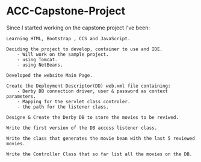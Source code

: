 ACC-Capstone-Project
====================
Since I started working on the capstone project I've been:

    Learning HTML, Bootstrap , CCS and JavaScript.
    
    Deciding the project to develop, container to use and IDE.
        - Will work on the sample project.
        - using Tomcat.
        - using NetBeans.
        
    Developed the website Main Page.
    
    Create the Deployment Descriptor(DD) web.xml file containing:
        - Derby DB connection driver, user & password as context parameters.
        - Mapping for the servlet class controler.
        - the path for the listener class.
        
    Designe & Create the Derby DB to store the movies to be reviwed.
    
    Write the first version of the DB access listener class.
    
    Write the class that generates the movie bean with the last 5 reviewed movies.
    
    Write the Controller Class that so far list all the movies on the DB.
    
    

